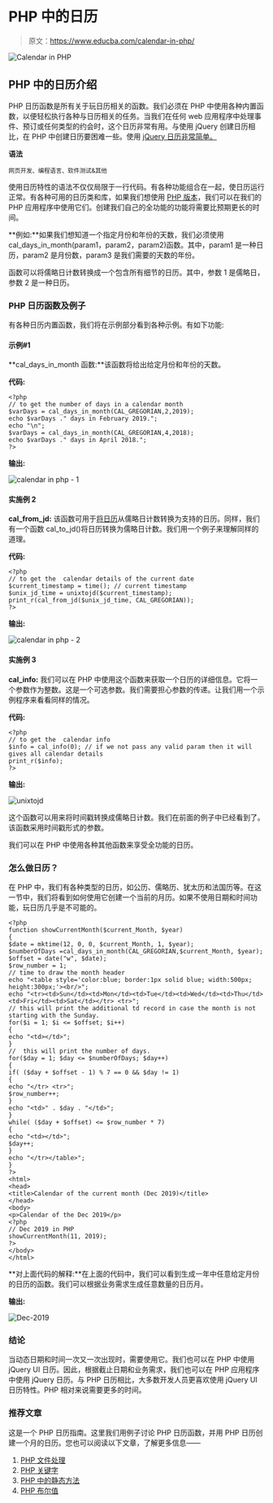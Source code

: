 # PHP 中的日历

> 原文：<https://www.educba.com/calendar-in-php/>

![Calendar in PHP](img/0e2a3eeb97ce2c058d9b752886a6a4dd.png)



## PHP 中的日历介绍

PHP 日历函数是所有关于玩日历相关的函数。我们必须在 PHP 中使用各种内置函数，以便轻松执行各种与日历相关的任务。当我们在任何 web 应用程序中处理事件、预订或任何类型的约会时，这个日历非常有用。与使用 jQuery 创建日历相比，在 PHP 中创建日历要困难一些。使用 [jQuery 日历非常简单。](https://www.educba.com/jquery-plugins/)

**语法**

<small>网页开发、编程语言、软件测试&其他</small>

使用日历特性的语法不仅仅局限于一行代码。有各种功能组合在一起，使日历运行正常。有各种可用的日历类和库，如果我们想使用 [PHP 版本](https://www.educba.com/php-versions/)，我们可以在我们的 PHP 应用程序中使用它们。创建我们自己的全功能的功能将需要比预期更长的时间。

**例如:**如果我们想知道一个指定月份和年份的天数，我们必须使用 cal_days_in_month(param1，param2，param2)函数。其中，param1 是一种日历，param2 是月份数，param3 是我们需要的天数的年份。

函数可以将儒略日计数转换成一个包含所有细节的日历。其中，参数 1 是儒略日，参数 2 是一种日历。

### PHP 日历函数及例子

有各种日历内置函数，我们将在示例部分看到各种示例。有如下功能:

#### 示例#1

**cal_days_in_month 函数:**该函数将给出给定月份和年份的天数。

**代码:**

```
<?php
// to get the number of days in a calendar month
$varDays = cal_days_in_month(CAL_GREGORIAN,2,2019);
echo $varDays ." days in February 2019.";
echo "\n";
$varDays = cal_days_in_month(CAL_GREGORIAN,4,2018);
echo $varDays ." days in April 2018.";
?>
```

**输出:**

![calendar in php - 1](img/6f3c506454f492725e2b0e39da8ed66c.png)



#### 实施例 2

**cal_from_jd:** 该函数可用于[将日历](https://www.educba.com/calendar-in-asp-net/)从儒略日计数转换为支持的日历。同样，我们有一个函数 cal_to_jd()将日历转换为儒略日计数。我们用一个例子来理解同样的道理。

**代码:**

```
<?php
// to get the  calendar details of the current date
$current_timestamp = time(); // current timestamp
$unix_jd_time = unixtojd($current_timestamp);
print_r(cal_from_jd($unix_jd_time, CAL_GREGORIAN));
?>
```

**输出:**

![calendar in php - 2](img/4b7d6d91749bbacec3200ded6ca389e4.png)



#### 实施例 3

**cal_info:** 我们可以在 PHP 中使用这个函数来获取一个日历的详细信息。它将一个参数作为整数。这是一个可选参数。我们需要担心参数的传递。让我们用一个示例程序来看看同样的情况。

**代码:**

```
<?php
// to get the  calendar info
$info = cal_info(0); // if we not pass any valid param then it will gives all calendar details
print_r($info);
?>
```

**输出:**

![unixtojd](img/57fc85627a86bffc31aac922ee9f8e6d.png)



这个函数可以用来将时间戳转换成儒略日计数。我们在前面的例子中已经看到了。该函数采用时间戳形式的参数。

我们可以在 PHP 中使用各种其他函数来享受全功能的日历。

### 怎么做日历？

在 PHP 中，我们有各种类型的日历，如公历、儒略历、犹太历和法国历等。在这一节中，我们将看到如何使用它创建一个当前的月历。如果不使用日期和时间功能，玩日历几乎是不可能的。

```
<?php
function showCurrentMonth($current_Month, $year)
{
$date = mktime(12, 0, 0, $current_Month, 1, $year);
$numberOfDays =cal_days_in_month(CAL_GREGORIAN,$current_Month, $year);
$offset = date("w", $date);
$row_number = 1;
// time to draw the month header
echo "<table style='color:blue; border:1px solid blue; width:500px; height:300px;'><br/>";
echo "<tr><td>Sun</td><td>Mon</td><td>Tue</td><td>Wed</td><td>Thu</td><td>Fri</td><td>Sat</td></tr> <tr>";
// this will print the additional td record in case the month is not starting with the Sunday.
for($i = 1; $i <= $offset; $i++)
{
echo "<td></td>";
}
//  this will print the number of days.
for($day = 1; $day <= $numberOfDays; $day++)
{
if( ($day + $offset - 1) % 7 == 0 && $day != 1)
{
echo "</tr> <tr>";
$row_number++;
}
echo "<td>" . $day . "</td>";
}
while( ($day + $offset) <= $row_number * 7)
{
echo "<td></td>";
$day++;
}
echo "</tr></table>";
}
?>
<html>
<head>
<title>Calendar of the current month (Dec 2019)</title>
</head>
<body>
<p>Calendar of the Dec 2019</p>
<?php
// Dec 2019 in PHP
showCurrentMonth(11, 2019);
?>
</body>
</html>
```

**对上面代码的解释:**在上面的代码中，我们可以看到生成一年中任意给定月份的日历的函数。我们可以根据业务需求生成任意数量的日历月。

**输出:**

![Dec-2019](img/68fbea184faa2efc72977bc7712e6df6.png)



### 结论

当动态日期和时间一次又一次出现时，需要使用它。我们也可以在 PHP 中使用 jQuery UI 日历。因此，根据截止日期和业务需求，我们也可以在 PHP 应用程序中使用 jQuery 日历。与 PHP 日历相比，大多数开发人员更喜欢使用 jQuery UI 日历特性。PHP 相对来说需要更多的时间。

### 推荐文章

这是一个 PHP 日历指南。这里我们用例子讨论 PHP 日历函数，并用 PHP 日历创建一个月的日历。您也可以阅读以下文章，了解更多信息——

1.  [PHP 文件处理](https://www.educba.com/php-file-handling/)
2.  [PHP 关键字](https://www.educba.com/php-keywords/)
3.  [PHP 中的静态方法](https://www.educba.com/static-method-in-php/)
4.  [PHP 布尔值](https://www.educba.com/php-booleans/)





